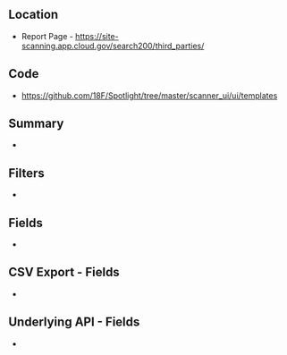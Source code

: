 ## Location

* Report Page - https://site-scanning.app.cloud.gov/search200/third_parties/

## Code 

* https://github.com/18F/Spotlight/tree/master/scanner_ui/ui/templates

## Summary 

* 


## Filters

* 


## Fields 

* 

## CSV Export - Fields

* 


## Underlying API - Fields

* 
